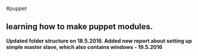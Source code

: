 #puppet
## learning how to make puppet modules.
**Updated folder structure on 18.5.2016.
Added new report about setting up simple master slave, which also contains windows - 19.5.2016**
